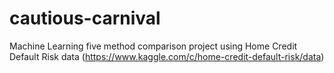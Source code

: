 # cautious-carnival
Machine Learning five method comparison project using Home Credit Default Risk data (https://www.kaggle.com/c/home-credit-default-risk/data)
